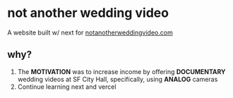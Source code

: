 # not another wedding video
A website built w/ next for [notanotherweddingvideo.com](https://notanotherweddingvideo.com) 

## why?
1. The **MOTIVATION** was to increase income by offering **DOCUMENTARY** wedding videos at SF City Hall, specifically, using **ANALOG** cameras
2. Continue learning next and vercel